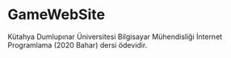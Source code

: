 # GameWebSite
Kütahya Dumlupınar Üniversitesi Bilgisayar Mühendisliği İnternet Programlama (2020 Bahar) dersi ödevidir.
